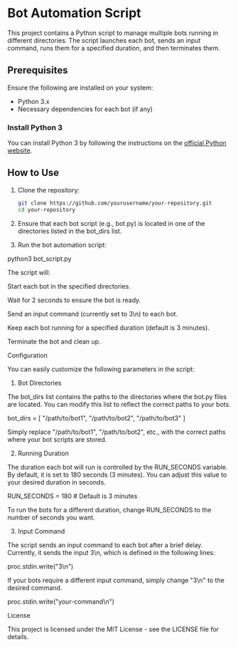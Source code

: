
# Bot Automation Script

This project contains a Python script to manage multiple bots running in different directories. The script launches each bot, sends an input command, runs them for a specified duration, and then terminates them.

## Prerequisites

Ensure the following are installed on your system:

- Python 3.x
- Necessary dependencies for each bot (if any)

### Install Python 3

You can install Python 3 by following the instructions on the [official Python website](https://www.python.org/downloads/).

## How to Use

1. Clone the repository:

   ```bash
   git clone https://github.com/yourusername/your-repository.git
   cd your-repository

2. Ensure that each bot script (e.g., bot.py) is located in one of the directories listed in the bot_dirs list.


3. Run the bot automation script:

python3 bot_script.py

The script will:

Start each bot in the specified directories.

Wait for 2 seconds to ensure the bot is ready.

Send an input command (currently set to 3\n) to each bot.

Keep each bot running for a specified duration (default is 3 minutes).

Terminate the bot and clean up.




Configuration

You can easily customize the following parameters in the script:

1. Bot Directories

The bot_dirs list contains the paths to the directories where the bot.py files are located. You can modify this list to reflect the correct paths to your bots.

bot_dirs = [
    "/path/to/bot1",
    "/path/to/bot2",
    "/path/to/bot3"
]

Simply replace "/path/to/bot1", "/path/to/bot2", etc., with the correct paths where your bot scripts are stored.

2. Running Duration

The duration each bot will run is controlled by the RUN_SECONDS variable. By default, it is set to 180 seconds (3 minutes). You can adjust this value to your desired duration in seconds.

RUN_SECONDS = 180  # Default is 3 minutes

To run the bots for a different duration, change RUN_SECONDS to the number of seconds you want.

3. Input Command

The script sends an input command to each bot after a brief delay. Currently, it sends the input 3\n, which is defined in the following lines:

proc.stdin.write("3\n")

If your bots require a different input command, simply change "3\n" to the desired command.

proc.stdin.write("your-command\n")

License

This project is licensed under the MIT License - see the LICENSE file for details.
